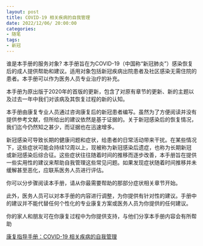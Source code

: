 ```yaml
---
layout: post
title: COVID-19 相关疾病的自我管理
date: 2022/12/06/ 20:00:00
categories:
- 随笔
tags:
- 新冠
---
```


谁是本手册的服务对象? 本手册旨在为COVID-19（中国称“新冠肺炎”）感染恢复后的成人提供帮助和建议。适用对象包括新冠疾病出院患者及社区感染无需住院的患者。本手册可以作为医务人员专业治疗的补充。

本手册为原出版于2020年的首版的更新，包含了对原有章节的更新、新的主题以及过去一年中我们对该病及其恢复过程的新的认知。

本手册由康复专业人员通过咨询康复后的新冠患者编写。虽然为了方便阅读并没有提供参考文献，但所给出的建议依然是基于证据的。关于新冠感染后的恢复情况，我们迄今仍然知之甚少，而证据也在迅速增多。

新冠感染可导致长期的健康问题和症状，给患者的日常活动带来干扰。在某些情况下，这些症状可能会持续12周以上，现被称为新冠感染后遗症，也称为长期新冠或新冠感染后综合征。这些症状往往随着时间的推移而逐步改善，本手册旨在提供一些实用性的建议来帮助自我管理这些常见问题。如果发现症状随着时间推移并未缓解甚至恶化，应联系医务人员进行评估。

你可以分步骤阅读本手册，请从你最需要帮助的那部分症状相关章节开始。

此外，医务人员可以对本手册的内容进行调整，为你提供有针对性的建议。手册中的建议并不能代替任何个性化的专业康复方案或医务人员为你提供的任何建议。

你的家人和朋友可在你康复过程中为你提供支持，与他们分享本手册内容会有所帮助

[康复指导手册：COVID-19 相关疾病的自我管理](https://apps.who.int/iris/bitstream/handle/10665/349695/WHO-EURO-2021-855-40590-62244-chi.pdf?sequence=1&isAllowed=y)